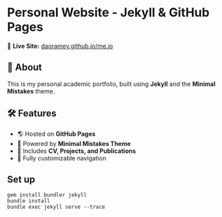# Personal Website - Jekyll & GitHub Pages

🚀 **Live Site:** [daoramey.github.io/me.io](https://daoramey.github.io/me.io)

## 📖 About
This is my personal academic portfolio, built using **Jekyll** and the **Minimal Mistakes** theme.

## 🛠️ Features
- 🌎 Hosted on **GitHub Pages**
- 🎨 Powered by **Minimal Mistakes Theme**
- 📄 Includes **CV, Projects, and Publications**
- 🔗 Fully customizable navigation

## Set up
```
gem install bundler jekyll  
bundle install  
bundle exec jekyll serve --trace  
```
